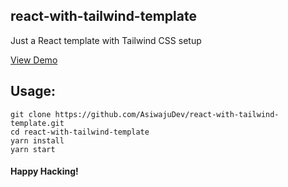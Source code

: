 ## react-with-tailwind-template

Just a React template with Tailwind CSS setup

[View Demo](tailwind-react-template.netlify.app)

## Usage:

```
git clone https://github.com/AsiwajuDev/react-with-tailwind-template.git
cd react-with-tailwind-template
yarn install
yarn start
```

#### Happy Hacking!
